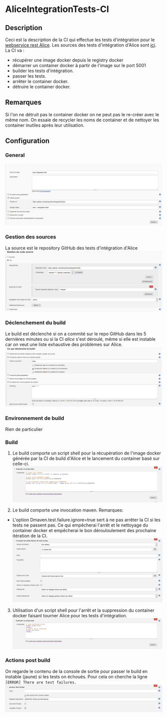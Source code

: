 # AliceIntegrationTests-CI

## Description
Ceci est la description de la CI qui effectue les tests d'intégration pour le [webservice rest Alice](https://github.com/ildrasa/AliceRestApi).
Les sources des tests d'intégration d'Alice sont [ici](https://github.com/ildrasa/AliceIntegrationTests).
La CI va :
- récupérer une image docker depuis le registry docker
- démarrer un container docker à partir de l'image sur le port 5001
- builder les tests d'intégration.
- passer les tests.
- arrêter le container docker.
- détruire le container docker.

## Remarques
Si l'on ne détruit pas le container docker on ne peut pas le re-créer avec le même nom. On essaie de recycler les noms de container et de nettoyer les container inutiles après leur utilisation.

## Configuration

### General
![onglet general](https://github.com/ildrasa/markdown-notes/blob/master/images/aliceIntTest-ci/aliceIntTest-ci_general)

### Gestion des sources
La source est le repository GitHub des tests d'intégration d'Alice
![onglet gestion des sources](https://github.com/ildrasa/markdown-notes/blob/master/images/aliceIntTest-ci/aliceIntTest-ci_sources)

### Déclenchement du build
Le build est déclenché si on a commité sur le repo GitHub dans les 5 dernières minutes ou si la CI *alice* s'est déroulé, même si elle est instable car on veut une liste exhaustive des problèmes sur Alice. 
![onglet déclenchement du build](https://github.com/ildrasa/markdown-notes/blob/master/images/aliceIntTest-ci/aliceIntTest-ci_declenchement)

### Environnement de build
Rien de particulier

### Build
1. Le build comporte un script shell pour la récupération de l'image docker générée par la CI de build d'Alice et le lancement du container basé sur celle-ci.
![shell docker start](https://github.com/ildrasa/markdown-notes/blob/master/images/aliceIntTest-ci/aliceIntTest-ci_docker)

2. Le build comporte une invocation maven.
Remarques: 
  - L'option Dmaven.test.failure.ignore=true sert à ne pas arrêter la CI si les tests ne passent pas. Ce qui empêcherai l'arrêt et le nettoyage du container docker et empêcherai le bon dérouloulement des prochaine itération de la CI.
![build maven](https://github.com/ildrasa/markdown-notes/blob/master/images/aliceIntTest-ci/aliceIntTest-ci_maven)

3. Utilisation d'un script shell pour l'arrêt et la suppression du container docker faisant tourner Alice pour les tests d'intégration.
![shell docker stop](https://github.com/ildrasa/markdown-notes/blob/master/images/aliceIntTest-ci/aliceIntTest-ci_dockerStop)


### Actions post build
On regarde le contenu de la console de sortie pour passer le build en instable (jaune) si les tests on échoués. Pour cela on cherche la ligne `[ERROR] There are test failures.`
![build jenkins text finder](https://github.com/ildrasa/markdown-notes/blob/master/images/aliceIntTest-ci/aliceIntTest-ci_textFinder)



